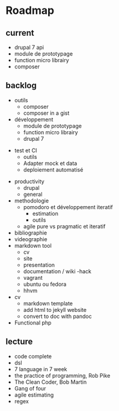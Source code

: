 Roadmap
=======

## current
- drupal 7 api
- module de prototypage
- function micro librairy
- composer

## backlog
- outils
  * composer
  * composer in a gist
- développement 
  * module de prototypage
  * function micro librairy
  * drupal 7
* test et CI
    - outils
    - Adapter mock et data
    - deploiement automatisé
- productivity
  * drupal
  * general
- methodologie
  * pomodoro et développement iteratif
    - estimation
    - outils
  * agile pure vs pragmatic et iteratif
- bibliographie
- videographie 
- markdown tool
  * cv 
  * site
  * presentation
  * documentation / wiki
-hack
  * vagrant
  * ubuntu ou fedora
  * hhvm
- cv 
  *  markdown template
  *  add html to jekyll website
  *  convert to doc with pandoc
- Functional php


lecture
------
- code complete
- dsl
- 7 language in 7 week
- the practice of programming, Rob Pike
- The Clean Coder, Bob Martin
- Gang of four
- agile estimating
- regex


